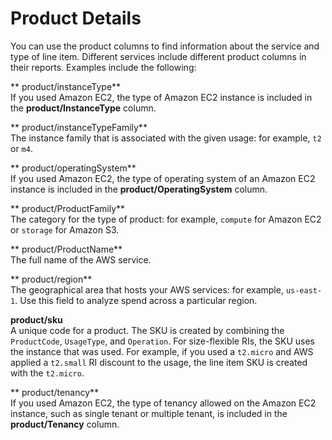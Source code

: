 # Product Details<a name="enhanced-product-columns"></a>

You can use the product columns to find information about the service and type of line item\. Different services include different product columns in their reports\. Examples include the following:

** product/instanceType**  
If you used Amazon EC2, the type of Amazon EC2 instance is included in the **product/InstanceType** column\.

** product/instanceTypeFamily**  
The instance family that is associated with the given usage: for example, `t2` or `m4`\.

** product/operatingSystem**  
If you used Amazon EC2, the type of operating system of an Amazon EC2 instance is included in the **product/OperatingSystem** column\.

** product/ProductFamily**  
The category for the type of product: for example, `compute` for Amazon EC2 or `storage` for Amazon S3\.

** product/ProductName**  
The full name of the AWS service\.

** product/region**  
 The geographical area that hosts your AWS services: for example, `us-east-1`\. Use this field to analyze spend across a particular region\. 

**product/sku**  
A unique code for a product\. The SKU is created by combining the `ProductCode`, `UsageType`, and `Operation`\. For size\-flexible RIs, the SKU uses the instance that was used\. For example, if you used a `t2.micro` and AWS applied a `t2.small` RI discount to the usage, the line item SKU is created with the `t2.micro`\.

** product/tenancy**  
If you used Amazon EC2, the type of tenancy allowed on the Amazon EC2 instance, such as single tenant or multiple tenant, is included in the **product/Tenancy** column\.